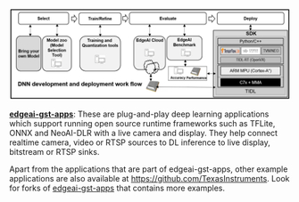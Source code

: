 ![EdgeAIDevelopment SDK](./assets/edgeai-development-sdk.png)


**[edgeai-gst-apps](https://github.com/TexasInstruments/edgeai-gst-apps)**: These are plug-and-play deep learning applications which support running open source runtime frameworks such as TFLite, ONNX and NeoAI-DLR with a live camera and display. They help connect realtime camera, video or RTSP sources to DL inference to live display, bitstream or RTSP sinks.

Apart from the applications that are part of edgeai-gst-apps, other example applications are also available at https://github.com/TexasInstruments. Look for forks of [edgeai-gst-apps](https://github.com/TexasInstruments/edgeai-gst-apps) that contains more examples.
